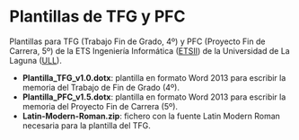 # Plantillas de TFG y PFC

Plantillas para TFG (Trabajo Fin de Grado, 4º) y PFC (Proyecto Fin de Carrera, 5º) de la ETS Ingeniería Informática ([ETSII](http://www.etsii.ull.es)) de la Universidad de La Laguna ([ULL](http://www.ull.es)).

- **Plantilla_TFG_v1.0.dotx**: plantilla en formato Word 2013 para escribir la memoria del Trabajo de Fin de Grado (4º).
- **Plantilla_PFC_v1.5.dotx**: plantilla en formato Word 2013 para escribir la memoria del Proyecto Fin de Carrera (5º).
- **Latin-Modern-Roman.zip**: fichero con la fuente Latin Modern Roman necesaria para la plantilla del TFG.
